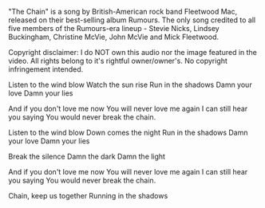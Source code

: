 "The Chain" is a song by British-American rock band Fleetwood Mac, released on their best-selling album Rumours. The only song credited to all five members of the Rumours-era lineup - Stevie Nicks, Lindsey Buckingham, Christine McVie, John McVie and Mick Fleetwood.

Copyright disclaimer: I do NOT own this audio nor the image featured in the video. 
All rights belong to it's rightful owner/owner's. No copyright infringement intended. 

Listen to the wind blow
Watch the sun rise
Run in the shadows
Damn your love
Damn your lies

And if you don't love me now
You will never love me again
I can still hear you saying
You would never break the chain.

Listen to the wind blow
Down comes the night
Run in the shadows
Damn your love
Damn your lies

Break the silence
Damn the dark
Damn the light

And if you don't love me now
You will never love me again
I can still hear you saying
You would never break the chain.

Chain, keep us together
Running in the shadows
